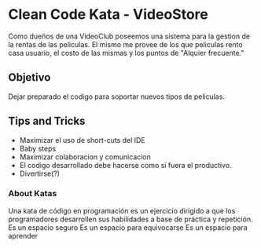 # Clean Code Kata - VideoStore

Como dueños de una VideoClub poseemos una sistema para la gestion de la rentas 
de las peliculas. El mismo me provee de los que peliculas rento casa usuario, el costo de las mismas
y los puntos de "Alquier frecuente."


## Objetivo
Dejar preparado el codigo para soportar nuevos tipos de peliculas.

## Tips and Tricks
* Maximizar el uso de short-cuts del IDE
* Baby steps
* Maximizar colaboracion y comunicacion
* El codigo desarrollado debe hacerse como si fuera el productivo.
* Divertirse(?)


### About Katas
Una kata de código en programación es un ejercicio dirigido 
a que los programadores desarrollen sus habilidades a base de práctica y repetición.
Es un espacio seguro
Es un espacio para equivocarse
Es un espacio para aprender
